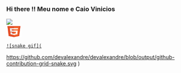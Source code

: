 ### Hi there !!  Meu nome e Caio Vinicios

<div >

   <a href="https://github.com/CaioVReis">
  <img height="180em" src="https://github-readme-stats.vercel.app/api?username=CaioVReis&show_icons=true&theme=dark&include_all_commits=true&count_private=true"/>
<div/>
     <img align="center" alt="Rafa-HTML" height="30" width="40" src="https://raw.githubusercontent.com/devicons/devicon/master/icons/html5/html5-original.svg">
<div/>
<div>
   
    ![snake gif](
https://github.com/devalexandre/devalexandre/blob/output/github-contribution-grid-snake.svg
) 
   
   <div/>

